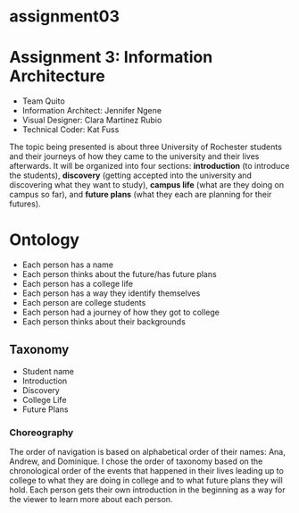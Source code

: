 # assignment03
# Assignment 3: Information Architecture
- Team Quito
- Information Architect: Jennifer Ngene
- Visual Designer: Clara Martinez Rubio
- Technical Coder: Kat Fuss

The topic being presented is about three University of Rochester students and their journeys of how they came to the university and their lives afterwards. It will be organized into four sections: **introduction** (to introduce the students), **discovery** (getting accepted into the university and discovering what they want to study), **campus life** (what are they doing on campus so far), and **future plans** (what they each are planning for their futures).

# Ontology
- Each person has a name
- Each person thinks about the future/has future plans
- Each person has a college life
- Each person has a way they identify themselves
- Each person are college students
- Each person had a journey of how they got to college
- Each person thinks about their backgrounds

## Taxonomy
- Student name
- Introduction
- Discovery
- College Life
- Future Plans

### Choreography
The order of navigation is based on alphabetical order of their names: Ana, Andrew, and Dominique. I chose the order of taxonomy based on the chronological order of the events that happened in their lives leading up to college to what they are doing in college and to what future plans they will hold. Each person gets their own introduction in the beginning as a way for the viewer to learn more about each person.
